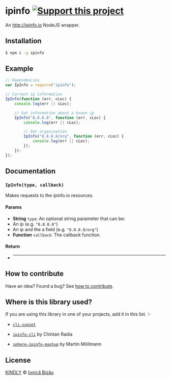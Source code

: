 # ipinfo [![Support this project][donate-now]][paypal-donations]

An http://ipinfo.io NodeJS wrapper.

## Installation

```sh
$ npm i -g ipinfo
```

## Example

```js
// Dependencies
var IpInfo = require("ipinfo");

// Current ip information
IpInfo(function (err, cLoc) {
    console.log(err || cLoc);

    // Get information about a known ip
    IpInfo("8.8.8.8", function (err, cLoc) {
        console.log(err || cLoc);

        // Get organization
        IpInfo("8.8.8.8/org", function (err, cLoc) {
            console.log(err || cLoc);
        });
    });
});
```

## Documentation

### `IpInfo(type, callback)`
Makes requests to the ipinfo.io resources.

#### Params
- **String** `type`: An optional string parameter that can be:
 - An ip (e.g. `"8.8.8.8"`)
 - An ip and the a field (e.g. `"8.8.8.8/org"`)
- **Function** `callback`: The callback function.

#### Return
- ****

## How to contribute
Have an idea? Found a bug? See [how to contribute][contributing].

## Where is this library used?
If you are using this library in one of your projects, add it in this list. :sparkles:

 - [`cli-sunset`](https://github.com/IonicaBizau/cli-sunset)

 - [`ipinfo-cli`](https://github.com/beatfreaker/ipinfo-cli) by Chintan Radia

 - [`sphere-ipinfo-mashup`](https://github.com/mmoelli/sphere-ipinfo-mashup) by Martin Möllmann

## License

[KINDLY][license] © [Ionică Bizău][website]

[license]: http://ionicabizau.github.io/kindly-license/?author=Ionic%C4%83%20Biz%C4%83u%20%3Cbizauionica@gmail.com%3E&year=2014

[website]: http://ionicabizau.net
[paypal-donations]: https://www.paypal.com/cgi-bin/webscr?cmd=_s-xclick&hosted_button_id=RVXDDLKKLQRJW
[donate-now]: http://i.imgur.com/6cMbHOC.png

[contributing]: /CONTRIBUTING.md
[docs]: /DOCUMENTATION.md